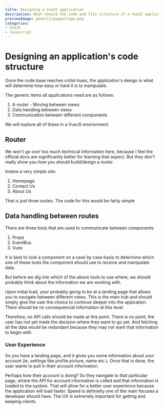 ```yaml
---
title: Designing a VueJS application
description: What should the code and file structure of a VueJS application look like?
previewImage: generic/puppetlogo.png
categories:
- VueJS
- Javascript
---
```


# Designing an application's code structure

Once the code base reaches critial mass, the application's design is what will determine how easy or hard it is to manipulate.

The generic items all applications need are as follows:

1. A router - Moving between views
2. Data handling between views
3. Communication between different components

We will explore all of these in a VueJS environment.

## Router

We won't go over too much technical information here, because I feel the official docs are significantly better for learning that aspect. But they don't really show you *how* you should build/design a router.

Imaine a very simple site:

1. Homepage
2. Contact Us
3. About Us

That is just three routes. The code for this would be fairly simple

## Data handling between routes

There are three tools that are used to communicate between components.

1. Props
2. EventBus
3. Vuex

It is best to look a component on a case by case basis to determine which one of these tools the component should use to receive and manipulate data.

But before we dig into which of the above tools to use where, we should probably think about the information we are working with. 

Upon initial load, your probably going to be at a landing page that allows you to navigate between different views. This is the main hub and should simply give the user the choice to continue deeper into the appication. There should be no consequencial information at this level. 

Therefore, no API calls should be made at this point. There is no point, the user has not yet made the decision where they want to go yet. And fetching all the data would be redundant because they may not want that information to begin with. 

### User Experience

So you have a landing page, and it gives you some information about your account (ie, settings like profile picture, name etc.). Once that is done, the user wants to pull in their account information. 

Perhaps how their account is doing? So they navigate to that particular page, where the API for account information is called and that information is loaded to the system. That will allow for a better user experience because the application will load faster. Speed is definietly one of the main
focuses a developer should have. The UX is extremely important for getting and keeping clients.

